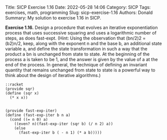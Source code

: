Title: SICP Exercise 1.16
Date: 2022-05-28 14:06
Category: SICP
Tags: exercises, math, programming
Slug: sicp-exercise-1.16
Authors: Donald
Summary: My solution to exercise 1.16 in SICP.

**Exercise 1.16.**  Design a procedure that evolves an iterative exponentiation process that uses successive squaring and uses a logarithmic number of steps, as does fast-expt. (Hint: Using the observation that (bn/2)2 = (b2)n/2, keep, along with the exponent n and the base b, an additional state variable a, and define the state transformation in such a way that the product a bn is unchanged from state to state. At the beginning of the process a is taken to be 1, and the answer is given by the value of a at the end of the process. In general, the technique of defining an invariant quantity that remains unchanged from state to state is a powerful way to think about the design of iterative algorithms.)

	::racket
	(provide sqr)  
	(define (sqr x)
	  (* x x))


	(provide fast-exp-iter)
	(define (fast-exp-iter b n a)
	  (cond ((= n 0) a)
		((even? n)(fast-exp-iter (sqr b) (/ n 2) a))
		(else
		  (fast-exp-iter b ( - n 1) (* a b)))))




